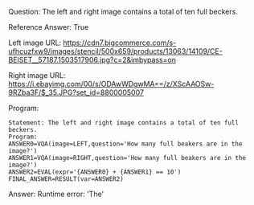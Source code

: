 Question: The left and right image contains a total of ten full beckers.

Reference Answer: True

Left image URL: https://cdn7.bigcommerce.com/s-ufhcuzfxw9/images/stencil/500x659/products/13063/14109/CE-BEISET__57187.1503517906.jpg?c=2&imbypass=on

Right image URL: https://i.ebayimg.com/00/s/ODAwWDgwMA==/z/XScAAOSw-9RZba3F/$_35.JPG?set_id=8800005007

Program:

```
Statement: The left and right image contains a total of ten full beckers.
Program:
ANSWER0=VQA(image=LEFT,question='How many full beakers are in the image?')
ANSWER1=VQA(image=RIGHT,question='How many full beakers are in the image?')
ANSWER2=EVAL(expr='{ANSWER0} + {ANSWER1} == 10')
FINAL_ANSWER=RESULT(var=ANSWER2)
```
Answer: Runtime error: 'The'

